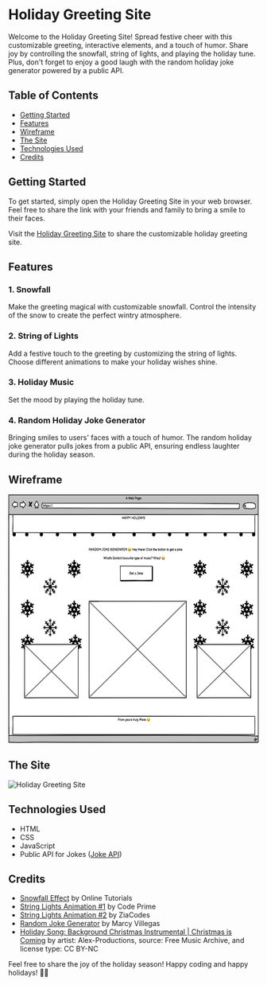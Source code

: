 # Holiday Greeting Site

Welcome to the Holiday Greeting Site! Spread festive cheer with this customizable greeting, interactive elements, and a touch of humor. Share joy by controlling the snowfall, string of lights, and playing the holiday tune. Plus, don't forget to enjoy a good laugh with the random holiday joke generator powered by a public API.

## Table of Contents
- [Getting Started](#getting-started)
- [Features](#features)
- [Wireframe](#wireframe)
- [The Site](#the-site)
- [Technologies Used](#technologies-used)
- [Credits](#credits)

## Getting Started

To get started, simply open the Holiday Greeting Site in your web browser. Feel free to share the link with your friends and family to bring a smile to their faces.

Visit the [Holiday Greeting Site](https://mixie-png.github.io/holiday-greeting/) to share the customizable holiday greeting site.

## Features

### 1. Snowfall
Make the greeting magical with customizable snowfall. Control the intensity of the snow to create the perfect wintry atmosphere.

### 2. String of Lights
Add a festive touch to the greeting by customizing the string of lights. Choose different animations to make your holiday wishes shine.

### 3. Holiday Music
Set the mood by playing the holiday tune.

### 4. Random Holiday Joke Generator
Bringing smiles to users' faces with a touch of humor. The random holiday joke generator pulls jokes from a public API, ensuring endless laughter during the holiday season.

## Wireframe
<img src="assets/holiday-greeting-site.png" alt="Holiday Greeting Wireframe" height="500">

## The Site
<img src="assets/greeting-site.gif" alt="Holiday Greeting Site" height="400">

## Technologies Used

- HTML
- CSS
- JavaScript
- Public API for Jokes ([Joke API](https://sv443.net/jokeapi/v2/#joke-endpoint))

## Credits

- [Snowfall Effect](https://youtu.be/6x27arXNafM?si=pARbmx0siO2ZJtYr) by Online Tutorials
- [String Lights Animation #1](https://youtu.be/Hor_DqKT5F8?si=y-WXnlQqF92xKzb3) by Code Prime
- [String Lights Animation #2](https://youtu.be/u5QwqUX54ZM?si=LqgLtoOZ4hF6azJi) by ZiaCodes
- [Random Joke Generator](https://github.com/marcyvillegas/random-joke-generator?tab=readme-ov-file) by Marcy Villegas
- [Holiday Song: Background Christmas Instrumental | Christmas is Coming](https://freemusicarchive.org/music/alex-productions/single/background-christmas-instrumental-christmas-is-coming/) by artist: Alex-Productions, source: Free Music Archive, and license type: CC BY-NC

Feel free to share the joy of the holiday season! Happy coding and happy holidays! 🎄✨